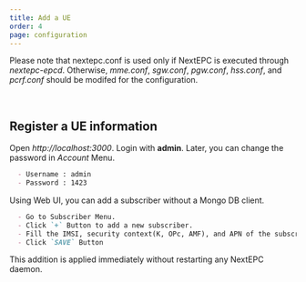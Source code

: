 ```yaml
---
title: Add a UE
order: 4
page: configuration
---
```


Please note that nextepc.conf is used only if NextEPC is executed through *nextepc-epcd*. Otherwise, *mme.conf*, *sgw.conf*, *pgw.conf*, *hss.conf*, and *pcrf.conf* should be modifed for the configuration. 

<br/>

## Register a UE information

Open _http://localhost:3000_. Login with **admin**. Later, you can change the password in _Account_ Menu.
```markdown
  - Username : admin
  - Password : 1423
```

Using Web UI, you can add a subscriber without a Mongo DB client. 
```markdown
  - Go to Subscriber Menu.
  - Click `+` Button to add a new subscriber.
  - Fill the IMSI, security context(K, OPc, AMF), and APN of the subscriber.
  - Click `SAVE` Button
```

This addition is applied immediately without restarting any NextEPC daemon.

